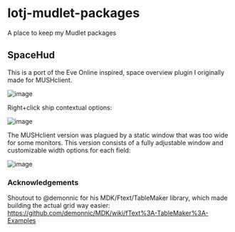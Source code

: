 # lotj-mudlet-packages

A place to keep my Mudlet packages

## SpaceHud

This is a port of the Eve Online inspired, space overview plugin I originally made for MUSHclient.

![image](https://user-images.githubusercontent.com/13019467/149585193-abbf22c1-3141-47f4-afb1-e84bfeb89a77.png)

Right+click ship contextual options:

![image](https://user-images.githubusercontent.com/13019467/149585288-11e9d937-1d04-4407-96d8-365e14b00b36.png)

The MUSHclient version was plagued by a static window that was too wide for some monitors. This version consists of a fully adjustable window and customizable width options for each field:

![image](https://user-images.githubusercontent.com/13019467/149585384-9bcdacd4-d16b-48b4-9e32-52352d52c19c.png)

### Acknowledgements
Shoutout to @demonnic for his MDK/Ftext/TableMaker library, which made building the actual grid way easier: https://github.com/demonnic/MDK/wiki/fText%3A-TableMaker%3A-Examples
